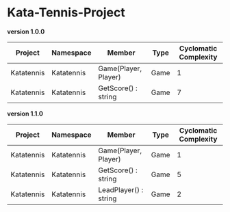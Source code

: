 # Kata-Tennis-Project


**version 1.0.0**


| Project | Namespace | Member | Type | Cyclomatic Complexity
| --- | --- | --- | --- | --- |
| Katatennis | Katatennis | Game(Player, Player) | Game |1
| Katatennis | Katatennis | GetScore() : string| Game | 7


**version 1.1.0**


| Project | Namespace | Member | Type | Cyclomatic Complexity
| --- | --- | --- | --- | --- |
| Katatennis | Katatennis | Game(Player, Player) | Game |1
| Katatennis | Katatennis | GetScore() : string| Game | 5
| Katatennis | Katatennis | LeadPlayer() : string | Game | 2

